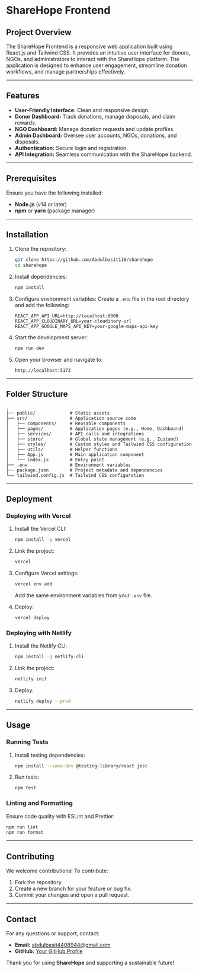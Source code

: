 # ShareHope Frontend

## Project Overview
The ShareHope Frontend is a responsive web application built using React.js and Tailwind CSS. It provides an intuitive user interface for donors, NGOs, and administrators to interact with the ShareHope platform. The application is designed to enhance user engagement, streamline donation workflows, and manage partnerships effectively.

---

## Features
- **User-Friendly Interface:** Clean and responsive design.
- **Donor Dashboard:** Track donations, manage disposals, and claim rewards.
- **NGO Dashboard:** Manage donation requests and update profiles.
- **Admin Dashboard:** Oversee user accounts, NGOs, donations, and disposals.
- **Authentication:** Secure login and registration.
- **API Integration:** Seamless communication with the ShareHope backend.

---

## Prerequisites
Ensure you have the following installed:
- **Node.js** (v14 or later)
- **npm** or **yarn** (package manager)

---

## Installation

1. Clone the repository:
   ```bash
   git clone https://github.com/Abdulbasit110/sharehope
   cd sharehope
   ```

2. Install dependencies:
   ```bash
   npm install
   ```

3. Configure environment variables:
   Create a `.env` file in the root directory and add the following:
   ```env
   REACT_APP_API_URL=http://localhost:8000
   REACT_APP_CLOUDINARY_URL=your-cloudinary-url
   REACT_APP_GOOGLE_MAPS_API_KEY=your-google-maps-api-key
   ```

4. Start the development server:
   ```bash
   npm run dev
   ```

5. Open your browser and navigate to:
   ```
   http://localhost:5173
   ```

---

## Folder Structure
```
.
├── public/             # Static assets
├── src/                # Application source code
│   ├── components/     # Reusable components
│   ├── pages/          # Application pages (e.g., Home, Dashboard)
│   ├── services/       # API calls and integrations
│   ├── store/          # Global state management (e.g., Zustand)
│   ├── styles/         # Custom styles and Tailwind CSS configuration
│   ├── utils/          # Helper functions
│   ├── App.js          # Main application component
│   └── index.js        # Entry point
├── .env                # Environment variables
├── package.json        # Project metadata and dependencies
└── tailwind.config.js  # Tailwind CSS configuration
```

---

## Deployment

### Deploying with Vercel

1. Install the Vercel CLI:
   ```bash
   npm install -g vercel
   ```

2. Link the project:
   ```bash
   vercel
   ```

3. Configure Vercel settings:
   ```bash
   vercel env add
   ```
   Add the same environment variables from your `.env` file.

4. Deploy:
   ```bash
   vercel deploy
   ```

### Deploying with Netlify

1. Install the Netlify CLI:
   ```bash
   npm install -g netlify-cli
   ```

2. Link the project:
   ```bash
   netlify init
   ```

3. Deploy:
   ```bash
   netlify deploy --prod
   ```

---

## Usage

### Running Tests
1. Install testing dependencies:
   ```bash
   npm install --save-dev @testing-library/react jest
   ```

2. Run tests:
   ```bash
   npm test
   ```

### Linting and Formatting
Ensure code quality with ESLint and Prettier:
```bash
npm run lint
npm run format
```

---

## Contributing
We welcome contributions! To contribute:
1. Fork the repository.
2. Create a new branch for your feature or bug fix.
3. Commit your changes and open a pull request.

---

## Contact
For any questions or support, contact:
- **Email:** abdulbasit4408944@gmail.com
- **GitHub:** [Your GitHub Profile](https://github.com/abdulbasit110)



Thank you for using **ShareHope** and supporting a sustainable future!

